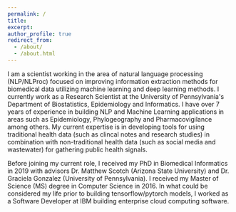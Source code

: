 ```yaml
---
permalink: /
title:
excerpt:
author_profile: true
redirect_from: 
  - /about/
  - /about.html
---
```


I am a scientist working in the area of natural language processing (NLP/NLProc) focused on improving information extraction methods for biomedical data utilizing machine learning and deep learning methods. I currently work as a Research Scientist at the University of Pennsylvania's Department of Biostatistics, Epidemiology and Informatics. I have over 7 years of experience in building NLP and Machine Learning applications in areas such as Epidemiology, Phylogeography and Pharmacovigilance among others. My current expertise is in developing tools for using traditional health data (such as clincal notes and research studies) in combination with non-traditional health data (such as social media and wastewater) for gathering public health signals.

Before joining my current role, I received my PhD in Biomedical Informatics in 2019 with advisors Dr. Matthew Scotch (Arizona State University) and Dr. Graciela Gonzalez (University of Pennsylvania). I received my Master of Science (MS) degree in Computer Science in 2016. In what could be considered my life prior to building tensorflow/pytorch models, I worked as a Software Developer at IBM building enterprise cloud computing software. 


<!-- This is the front page of a website that is powered by the [academicpages template](https://github.com/academicpages/academicpages.github.io) and hosted on GitHub pages. [GitHub pages](https://pages.github.com) is a free service in which websites are built and hosted from code and data stored in a GitHub repository, automatically updating when a new commit is made to the respository. This template was forked from the [Minimal Mistakes Jekyll Theme](https://mmistakes.github.io/minimal-mistakes/) created by Michael Rose, and then extended to support the kinds of content that academics have: publications, talks, teaching, a portfolio, blog posts, and a dynamically-generated CV. You can fork [this repository](https://github.com/academicpages/academicpages.github.io) right now, modify the configuration and markdown files, add your own PDFs and other content, and have your own site for free, with no ads! An older version of this template powers my own personal website at [stuartgeiger.com](http://stuartgeiger.com), which uses [this Github repository](https://github.com/staeiou/staeiou.github.io). -->
